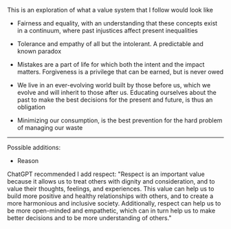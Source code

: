 This is an exploration of what a value system that I follow would look like

* Fairness and equality, with an understanding that these concepts exist in a continuum, where past injustices affect present inequalities

* Tolerance and empathy of all but the intolerant. A predictable and known paradox

* Mistakes are a part of life for which both the intent and the impact matters. Forgiveness is a privilege that can be earned, but is never owed

* We live in an ever-evolving world built by those before us, which we evolve and will inherit to those after us. Educating ourselves about the past to make the best decisions for the present and future, is thus an obligation

* Minimizing our consumption, is the best prevention for the hard problem of managing our waste


---
Possible additions:
* Reason

ChatGPT recommended I add respect: "Respect is an important value because it allows us to treat others with dignity and consideration, and to value their thoughts, feelings, and experiences. This value can help us to build more positive and healthy relationships with others, and to create a more harmonious and inclusive society. Additionally, respect can help us to be more open-minded and empathetic, which can in turn help us to make better decisions and to be more understanding of others."